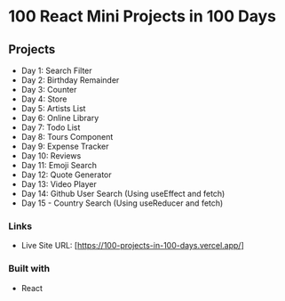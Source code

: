 # 100 React Mini Projects in 100 Days

## Projects
- Day 1: Search Filter 
- Day 2: Birthday Remainder
- Day 3: Counter 
- Day 4: Store 
- Day 5: Artists List
- Day 6: Online Library
- Day 7: Todo List 
- Day 8: Tours Component
- Day 9: Expense Tracker
- Day 10: Reviews
- Day 11: Emoji Search
- Day 12: Quote Generator
- Day 13: Video Player
- Day 14: Github User Search (Using useEffect and fetch)
- Day 15 - Country Search (Using useReducer and fetch)

### Links

- Live Site URL: [https://100-projects-in-100-days.vercel.app/]

### Built with

- React

